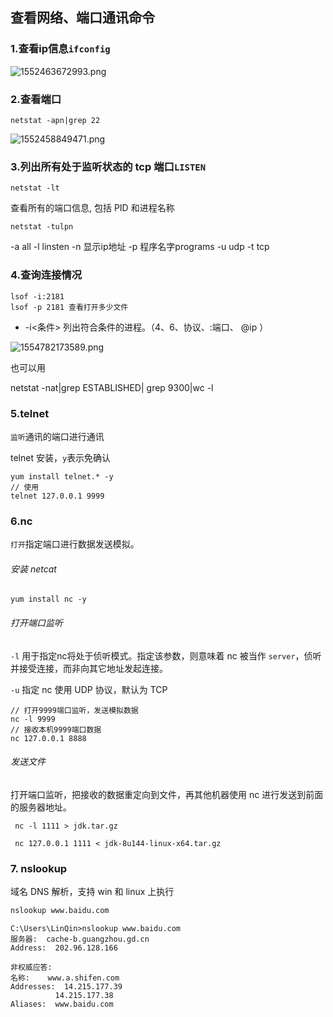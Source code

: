 ## 查看网络、端口通讯命令

### 1.查看ip信息`ifconfig`

![1552463672993.png](https://gitee.com/linqin07/pic/raw/master/1552463672993.png)

### 2.查看端口

```shell
netstat -apn|grep 22
```

![1552458849471.png](https://gitee.com/linqin07/pic/raw/master/1552458849471.png)

### 3.列出所有处于监听状态的 tcp 端口`LISTEN`

```shell
netstat -lt
```

查看所有的端口信息, 包括 PID 和进程名称

```shell
netstat -tulpn

```

-a  all
-l  linsten
-n  显示ip地址
-p  程序名字programs
-u udp
-t tcp

### 4.查询连接情况

```shell
lsof -i:2181
lsof -p 2181 查看打开多少文件
```
- -i<条件> 列出符合条件的进程。（4、6、协议、:端口、 @ip ）

![1554782173589.png](https://gitee.com/linqin07/pic/raw/master/1554782173589.png)

也可以用

netstat -nat|grep ESTABLISHED| grep 9300|wc -l

### 5.telnet

`监听`通讯的端口进行通讯

telnet 安装，`y`表示免确认

```shell
yum install telnet.* -y
// 使用
telnet 127.0.0.1 9999
```

### 6.nc

 `打开`指定端口进行数据发送模拟。

###### 安装 netcat

```shell
yum install nc -y
```

###### 打开端口监听

 `-l` 用于指定nc将处于侦听模式。指定该参数，则意味着 nc 被当作 `server`，侦听并接受连接，而非向其它地址发起连接。

`-u` 指定 nc 使用 UDP 协议，默认为 TCP

```sehll
// 打开9999端口监听，发送模拟数据
nc -l 9999
// 接收本机9999端口数据
nc 127.0.0.1 8888
```

###### 发送文件

打开端口监听，把接收的数据重定向到文件，再其他机器使用 nc 进行发送到前面的服务器地址。

```shell
 nc -l 1111 > jdk.tar.gz
```

```shell
 nc 127.0.0.1 1111 < jdk-8u144-linux-x64.tar.gz 
```

### 7. nslookup

域名 DNS 解析，支持 win 和 linux 上执行

```sh
nslookup www.baidu.com
```

```shell
C:\Users\LinQin>nslookup www.baidu.com
服务器:  cache-b.guangzhou.gd.cn
Address:  202.96.128.166

非权威应答:
名称:    www.a.shifen.com
Addresses:  14.215.177.39
          14.215.177.38
Aliases:  www.baidu.com
```